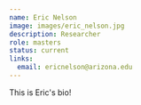 ```yaml
---
name: Eric Nelson
image: images/eric_nelson.jpg
description: Researcher
role: masters
status: current 
links:
  email: ericnelson@arizona.edu
---
```


This is Eric's bio!
